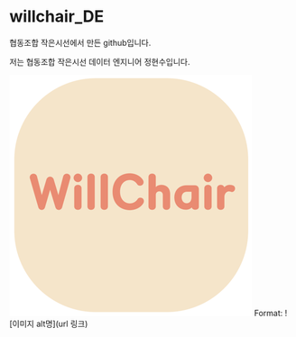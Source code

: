 # willchair_DE
협동조합 작은시선에서 만든 github입니다.  

저는 협동조합 작은시선 데이터 엔지니어 정현수입니다.

![Github logo](/윌체어_로고.png) 
Format: ![이미지 alt명](url 링크) 
